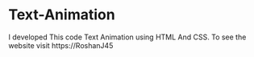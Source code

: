 # Text-Animation
I developed This code Text Animation using HTML And CSS. To see the website visit https://RoshanJ45
